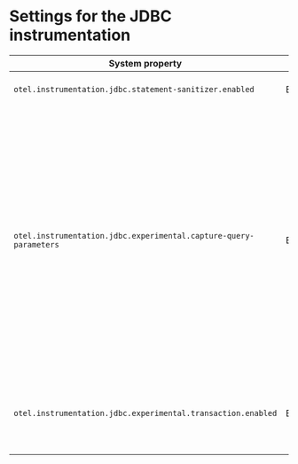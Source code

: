# Settings for the JDBC instrumentation

| System property                                              | Type    | Default | Description                                                                                                                                                                                                                                                                   |
|--------------------------------------------------------------|---------|---------|-------------------------------------------------------------------------------------------------------------------------------------------------------------------------------------------------------------------------------------------------------------------------------|
| `otel.instrumentation.jdbc.statement-sanitizer.enabled`      | Boolean | `true`  | Enables the DB statement sanitization.                                                                                                                                                                                                                                        |
| `otel.instrumentation.jdbc.experimental.capture-query-parameters`         | Boolean | `false` | Enable the capture of query parameters as span attributes. Enabling this option disables the statement sanitization. <p>WARNING: captured query parameters may contain sensitive information such as passwords, personally identifiable information or protected health info. |
| `otel.instrumentation.jdbc.experimental.transaction.enabled` | Boolean | `false` | Enables experimental instrumentation to create spans for COMMIT and ROLLBACK operations.                                                                                                                                                                                      |
